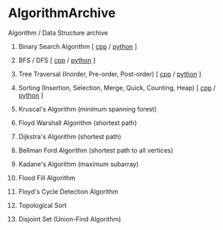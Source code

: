 # AlgorithmArchive
Algorithm / Data Structure archive

1. Binary Search Algorithm [ [cpp](https:://github.com/litcoderr/AlgorithmArchive/tree/main/1.binary_search/cpp) / [python](https:://github.com/litcoderr/AlgorithmArchive/tree/main/1.binary_search/python) ]

2. BFS / DFS [ [cpp](https:://github.com/litcoderr/AlgorithmArchive/tree/main/2.bfs_dfs/cpp) / [python](https:://github.com/litcoderr/AlgorithmArchive/tree/main/2.bfs_dfs/python) ]

3. Tree Traversal (Inorder, Pre-order, Post-order) [ [cpp](https:://github.com/litcoderr/AlgorithmArchive/tree/main/3.tree_traversal/cpp) / [python](https:://github.com/litcoderr/AlgorithmArchive/tree/main/3.tree_traversal/python) ]

4. Sorting (Insertion, Selection, Merge, Quick, Counting, Heap) [ [cpp](https:://github.com/litcoderr/AlgorithmArchive/tree/main/4.sorting/cpp) / [python](https:://github.com/litcoderr/AlgorithmArchive/tree/main/4.sorting/python) ]

5. Kruscal's Algorithm (minimum spanning forest)

6. Floyd Warshall Algorithm (shortest path)

7. Dijkstra's Algorithm (shortest path)

8. Bellman Ford Algorithm (shortest path to all vertices)

9. Kadane's Algorithm (maximum subarray)

10. Flood Fill Algorithm

11. Floyd's Cycle Detection Algorithm

12. Topological Sort

13. Disjoint Set (Union-Find Algorithm)
